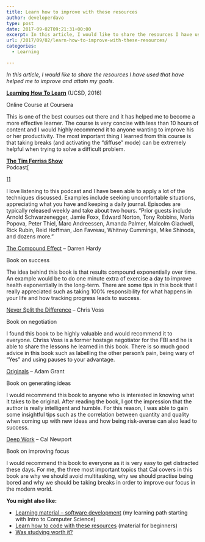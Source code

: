 ```yaml
---
title: Learn how to improve with these resources
author: developerdavo
type: post
date: 2017-09-02T09:21:31+00:00
excerpt: In this article, I would like to share the resources I have used that have helped me to improve and attain my goals.
url: /2017/09/02/learn-how-to-improve-with-these-resources/
categories:
  - Learning

---
```

_In this article, I would like to share the resources I have used that have helped me to improve and attain my goals._

**<a href="https://www.coursera.org/learn/learning-how-to-learn" target="_blank" rel="noopener noreferrer">Learning How To Learn</a>** (UCSD, 2016)
  
Online Course at Coursera

This is one of the best courses out there and it has helped me to become a more effective learner. The course is very concise with less than 10 hours of content and I would highly recommend it to anyone wanting to improve his or her productivity. The most important thing I learned from this course is that taking breaks (and activating the &#8220;diffuse&#8221; mode) can be extremely helpful when trying to solve a difficult problem.

<a href="http://fourhourworkweek.com/podcast/" target="_blank" rel="noopener noreferrer"><strong>The Tim Ferriss Show</strong><br /> </a>Podcast[
  
][1]

I love listening to this podcast and I have been able to apply a lot of the techniques discussed. Examples include seeking uncomfortable situations, appreciating what you have and keeping a daily journal. Episodes are typically released weekly and take about two hours. &#8220;Prior guests include Arnold Schwarzenegger, Jamie Foxx, Edward Norton, Tony Robbins, Maria Popova, Peter Thiel, Marc Andreessen, Amanda Palmer, Malcolm Gladwell, Rick Rubin, Reid Hoffman, Jon Favreau, Whitney Cummings, Mike Shinoda, and dozens more.&#8221;

<a href="https://www.goodreads.com/book/show/9420697-the-compound-effect?from_search=true" target="_blank" rel="noopener">The Compound Effect</a> &#8211; Darren Hardy
  
Book on success

The idea behind this book is that results compound exponentially over time. An example would be to do one minute extra of exercise a day to improve health exponentially in the long-term. There are some tips in this book that I really appreciated such as taking 100% responsibility for what happens in your life and how tracking progress leads to success.

<a href="https://www.goodreads.com/book/show/26156469-never-split-the-difference?from_search=true" target="_blank" rel="noopener">Never Split the Difference</a> &#8211; Chris Voss
  
Book on negotiation

I found this book to be highly valuable and would recommend it to everyone. Chriss Voss is a former hostage negotiator for the FBI and he is able to share the lessons he learned in this book. There is so much good advice in this book such as labelling the other person&#8217;s pain, being wary of &#8220;Yes&#8221; and using pauses to your advantage.

<a href="https://www.goodreads.com/book/show/25614523-originals?from_search=true" target="_blank" rel="noopener">Originals</a> &#8211; Adam Grant
  
Book on generating ideas

I would recommend this book to anyone who is interested in knowing what it takes to be original. After reading the book, I got the impression that the author is really intelligent and humble. For this reason, I was able to gain some insightful tips such as the correlation between quantity and quality when coming up with new ideas and how being risk-averse can also lead to success.

<a href="http://calnewport.com/books/deep-work/" target="_blank" rel="noopener">Deep Work</a> &#8211; Cal Newport
  
Book on improving focus

I would recommend this book to everyone as it is very easy to get distracted these days. For me, the three most important topics that Cal covers in this book are why we should avoid multitasking, why we should practise being bored and why we should be taking breaks in order to improve our focus in the modern world.

**You might also like:**

  * [Learning material &#8211; software development][5] (my learning path starting with Intro to Computer Science)
  * [Learn how to code with these resources][6] (material for beginners)
  * [Was studying worth it?][7]

 [1]: http://fourhourworkweek.com/podcast/
 [5]: http://learnitmyway.com/2016/11/11/learning-material-software-development/
 [6]: http://learnitmyway.com/2017/06/04/learn-how-to-code-with-these-resources/
 [7]: http://learnitmyway.com/2016/10/12/was-studying-worth-it/